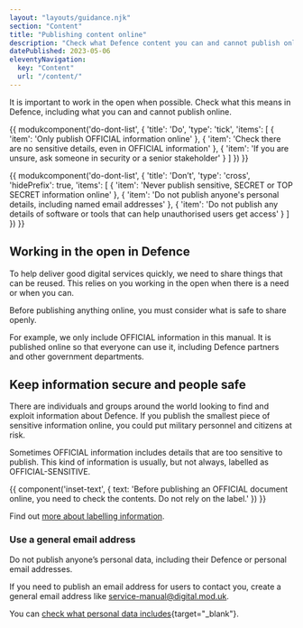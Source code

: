 ```yaml
---
layout: "layouts/guidance.njk"
section: "Content"
title: "Publishing content online"
description: "Check what Defence content you can and cannot publish online and why it matters."
datePublished: 2023-05-06
eleventyNavigation:
  key: "Content"
  url: "/content/"
---
```


It is important to work in the open when possible. Check what this means in Defence, including what you can and cannot publish online. 

{{ modukcomponent('do-dont-list', {
  'title': 'Do',
  'type': 'tick',
  'items': [
    {
      'item': 'Only publish OFFICIAL information online'
    },
    {
      'item': 'Check there are no sensitive details, even in OFFICIAL information'
    },
    {
      'item': 'If you are unsure, ask someone in security or a senior stakeholder'
    }
  ]
}) }}

{{ modukcomponent('do-dont-list', {
  'title': 'Don’t',
  'type': 'cross',
  'hidePrefix': true,
  'items': [
    {
      'item': 'Never publish sensitive, SECRET or TOP SECRET information online'
    },
    {
      'item': 'Do not publish anyone's personal details, including named email addresses'
    },
    {
      'item': 'Do not publish any details of software or tools that can help unauthorised users get access'
    }
  ]
}) }}

## Working in the open in Defence

To help deliver good digital services quickly, we need to share things that can be reused. This relies on you working in the open when there is a need or when you can. 

Before publishing anything online, you must consider what is safe to share openly.

For example, we only include OFFICIAL information in this manual. It is published online so that everyone can use it, including Defence partners and other government departments.

 ## Keep information secure and people safe 

There are individuals and groups around the world looking to find and exploit information about Defence. If you publish the smallest piece of sensitive information online, you could put military personnel and citizens at risk.

Sometimes OFFICIAL information includes details that are too sensitive to publish. This kind of information is usually, but not always, labelled as OFFICIAL-SENSITIVE.

{{ component('inset-text', {
  text: 'Before publishing an OFFICIAL document online, you need to check the contents. Do not rely on the label.'
}) }} 

Find out [more about labelling information](/security-classifications/how-to-label-information/).

### Use a general email address

Do not publish anyone’s personal data, including their Defence or personal email addresses.

If you need to publish an email address for users to contact you, create a general email address like service-manual@digital.mod.uk. 

You can [check what personal data includes](https://ico.org.uk/for-organisations/guide-to-data-protection/guide-to-the-general-data-protection-regulation-gdpr/key-definitions/what-is-personal-data/){target="_blank"}.



